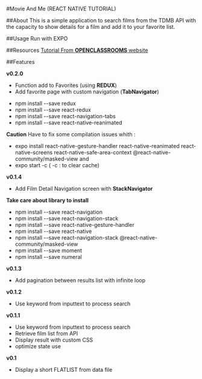 #Movie And Me (REACT NATIVE TUTORIAL)

##About
This is a simple application to search films from the TDMB API
with the capacity to show details for a film and add it to your favorite list.

##Usage
Run with EXPO

##Resources
[Tutorial From **OPENCLASSROOMS** website](https://openclassrooms.com/fr/courses/4902061-developpez-une-application-mobile-react-native/4902068-decouvrez-le-developpement-mobile-actuel)

##Features 

**v0.2.0**
* Function add to Favorites (using **REDUX**)
* Add favorite page with custom navigation (**TabNavigator**)
- npm install --save redux
- npm install --save react-redux
- npm install --save react-navigation-tabs
- npm install --save react-native-reanimated

**Caution** 
Have to fix some compilation issues whith :
- expo install react-native-gesture-handler react-native-reanimated react-native-screens react-native-safe-area-context @react-native-community/masked-view
and
- expo start -c ( -c : to clear cache)

**v0.1.4**
* Add Film Detail Navigation screen with **StackNavigator**

**Take care about library to install**
- npm install --save react-navigation
- npm install --save react-navigation-stack
- npm install --save react-native-gesture-handler
- npm install --save react-native
- npm install --save react-navigation-stack @react-native-community/masked-view
- npm install --save moment
- npm install --save numeral


**v0.1.3**
* Add pagination between results list with infinite loop

**v0.1.2**
* Use keyword from inputtext to process search

**v0.1.1**
* Use keyword from inputtext to process search
* Retrieve film list from API
* Display result with custom CSS
* optimize state use

**v0.1**
* Display a short FLATLIST from data file

